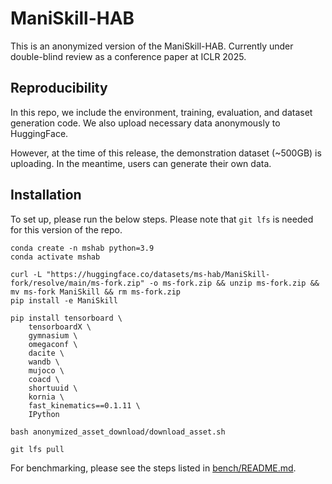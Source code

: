 # ManiSkill-HAB

This is an anonymized version of the ManiSkill-HAB. Currently under double-blind review as a conference paper at ICLR 2025.

## Reproducibility

In this repo, we include the environment, training, evaluation, and dataset generation code. We also upload necessary data anonymously to HuggingFace.

However, at the time of this release, the demonstration dataset (~500GB) is uploading. In the meantime, users can generate their own data.

## Installation

To set up, please run the below steps. Please note that `git lfs` is needed for this version of the repo.
```
conda create -n mshab python=3.9
conda activate mshab

curl -L "https://huggingface.co/datasets/ms-hab/ManiSkill-fork/resolve/main/ms-fork.zip" -o ms-fork.zip && unzip ms-fork.zip && mv ms-fork ManiSkill && rm ms-fork.zip
pip install -e ManiSkill

pip install tensorboard \
    tensorboardX \
    gymnasium \
    omegaconf \
    dacite \
    wandb \
    mujoco \
    coacd \
    shortuuid \
    kornia \
    fast_kinematics==0.1.11 \
    IPython

bash anonymized_asset_download/download_asset.sh

git lfs pull
```

For benchmarking, please see the steps listed in [bench/README.md](./bench/README.md).
